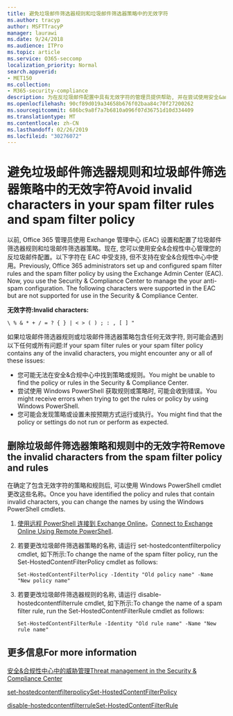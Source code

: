 ```yaml
---
title: 避免垃圾邮件筛选器规则和垃圾邮件筛选器策略中的无效字符
ms.author: tracyp
author: MSFTTracyP
manager: laurawi
ms.date: 9/24/2018
ms.audience: ITPro
ms.topic: article
ms.service: O365-seccomp
localization_priority: Normal
search.appverid:
- MET150
ms.collection:
- M365-security-compliance
description: 为在反垃圾邮件配置中具有无效字符的管理员提供帮助, 并在尝试使用安全&amp;合规性中心时遇到问题。
ms.openlocfilehash: 90cf89d019a34658b676f02baa84c70f27200262
ms.sourcegitcommit: 686bc9a8f7a7b6810a096f07d36751d10d334409
ms.translationtype: MT
ms.contentlocale: zh-CN
ms.lasthandoff: 02/26/2019
ms.locfileid: "30276072"
---
```

# <a name="avoid-invalid-characters-in-your-spam-filter-rules-and-spam-filter-policy"></a><span data-ttu-id="06dcd-103">避免垃圾邮件筛选器规则和垃圾邮件筛选器策略中的无效字符</span><span class="sxs-lookup"><span data-stu-id="06dcd-103">Avoid invalid characters in your spam filter rules and spam filter policy</span></span> 

<span data-ttu-id="06dcd-p101">以前, Office 365 管理员使用 Exchange 管理中心 (EAC) 设置和配置了垃圾邮件筛选器规则和垃圾邮件筛选器策略。现在, 您可以使用安全&amp;合规性中心管理您的反垃圾邮件配置。以下字符在 EAC 中受支持, 但不支持在安全&amp;合规性中心中使用。</span><span class="sxs-lookup"><span data-stu-id="06dcd-p101">Previously, Office 365 administrators set up and configured spam filter rules and the spam filter policy by using the Exchange Admin Center (EAC). Now, you use the Security &amp; Compliance Center to manage the your anti-spam configuration. The following characters were supported in the EAC but are not supported for use in the Security &amp; Compliance Center.</span></span>  

<span data-ttu-id="06dcd-107">**无效字符:**</span><span class="sxs-lookup"><span data-stu-id="06dcd-107">**Invalid characters:**</span></span>
  
```\ % & * + / = ? { } | < > ( ) ; : , [ ] "```

<span data-ttu-id="06dcd-108">如果垃圾邮件筛选器规则或垃圾邮件筛选器策略包含任何无效字符, 则可能会遇到以下任何或所有问题:</span><span class="sxs-lookup"><span data-stu-id="06dcd-108">If your spam filter rules or your spam filter policy contains any of the invalid characters, you might encounter any or all of these issues:</span></span>
- <span data-ttu-id="06dcd-109">您可能无法在安全&amp;合规中心中找到策略或规则。</span><span class="sxs-lookup"><span data-stu-id="06dcd-109">You might be unable to find the policy or rules in the Security &amp; Compliance Center.</span></span>
- <span data-ttu-id="06dcd-110">尝试使用 Windows PowerShell 获取规则或策略时, 可能会收到错误。</span><span class="sxs-lookup"><span data-stu-id="06dcd-110">You might receive errors when trying to get the rules or policy by using Windows PowerShell.</span></span>
- <span data-ttu-id="06dcd-111">您可能会发现策略或设置未按预期方式运行或执行。</span><span class="sxs-lookup"><span data-stu-id="06dcd-111">You might find that the policy or settings do not run or perform as expected.</span></span>

## <a name="remove-the-invalid-characters-from-the-spam-filter-policy-and-rules"></a><span data-ttu-id="06dcd-112">删除垃圾邮件筛选器策略和规则中的无效字符</span><span class="sxs-lookup"><span data-stu-id="06dcd-112">Remove the invalid characters from the spam filter policy and rules</span></span>

<span data-ttu-id="06dcd-113">在确定了包含无效字符的策略和规则后, 可以使用 Windows PowerShell cmdlet 更改这些名称。</span><span class="sxs-lookup"><span data-stu-id="06dcd-113">Once you have identified the policy and rules that contain invalid characters, you can change the names by using the Windows PowerShell cmdlets.</span></span> 

1. <span data-ttu-id="06dcd-114">[使用远程 PowerShell 连接到 Exchange Online](https://docs.microsoft.com/powershell/exchange/exchange-online/connect-to-exchange-online-powershell/connect-to-exchange-online-powershell?view=exchange-ps)。</span><span class="sxs-lookup"><span data-stu-id="06dcd-114">[Connect to Exchange Online Using Remote PowerShell](https://docs.microsoft.com/powershell/exchange/exchange-online/connect-to-exchange-online-powershell/connect-to-exchange-online-powershell?view=exchange-ps).</span></span>
    
2. <span data-ttu-id="06dcd-115">若要更改垃圾邮件筛选器策略的名称, 请运行 set-hostedcontentfilterpolicy cmdlet, 如下所示:</span><span class="sxs-lookup"><span data-stu-id="06dcd-115">To change the name of the spam filter policy, run the Set-HostedContentFilterPolicy cmdlet as follows:</span></span>
    
    ```
    Set-HostedContentFilterPolicy -Identity "Old policy name" -Name "New policy name"
    ```  

3. <span data-ttu-id="06dcd-116">若要更改垃圾邮件筛选器规则的名称, 请运行 disable-hostedcontentfilterrule cmdlet, 如下所示:</span><span class="sxs-lookup"><span data-stu-id="06dcd-116">To change the name of a spam filter rule, run the Set-HostedContentFilterRule cmdlet as follows:</span></span>
    
    ```
    Set-HostedContentFilterRule -Identity "Old rule name" -Name "New rule name"
    ```  

  
 ## <a name="for-more-information"></a><span data-ttu-id="06dcd-117">更多信息</span><span class="sxs-lookup"><span data-stu-id="06dcd-117">For more information</span></span>

[<span data-ttu-id="06dcd-118">安全&amp;合规性中心中的威胁管理</span><span class="sxs-lookup"><span data-stu-id="06dcd-118">Threat management in the Security &amp; Compliance Center</span></span>](threat-management.md)
  
[<span data-ttu-id="06dcd-119">set-hostedcontentfilterpolicy</span><span class="sxs-lookup"><span data-stu-id="06dcd-119">Set-HostedContentFilterPolicy</span></span>](https://docs.microsoft.com/powershell/module/exchange/antispam-antimalware/set-hostedcontentfilterpolicy?view=exchange-ps)

[<span data-ttu-id="06dcd-120">disable-hostedcontentfilterrule</span><span class="sxs-lookup"><span data-stu-id="06dcd-120">Set-HostedContentFilterRule</span></span>](https://docs.microsoft.com/powershell/module/exchange/antispam-antimalware/set-hostedcontentfilterrule?view=exchange-ps)

